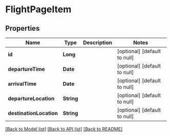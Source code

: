# FlightPageItem

## Properties

| Name                    | Type       | Description | Notes                        |
| ----------------------- | ---------- | ----------- | ---------------------------- |
| **id**                  | **Long**   |             | [optional] [default to null] |
| **departureTime**       | **Date**   |             | [optional] [default to null] |
| **arrivalTime**         | **Date**   |             | [optional] [default to null] |
| **departureLocation**   | **String** |             | [optional] [default to null] |
| **destinationLocation** | **String** |             | [optional] [default to null] |

[[Back to Model list]](../README.md#documentation-for-models) [[Back to API list]](../README.md#documentation-for-api-endpoints) [[Back to README]](../README.md)
